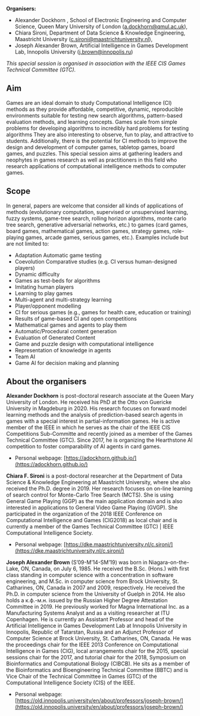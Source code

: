 **Organisers:**  
- Alexander Dockhorn , School of Electronic Engineering and Computer Science, Queen Mary University of London  ([a.dockhorn@qmul.ac.uk](mailto:a.dockhorn@qmul.ac.uk)), 
- Chiara Sironi, Department of Data Science & Knowledge Engineering, Maastricht University  ([c.sironi@maastrichtuniversity.nl](mailto:c.sironi@maastrichtuniversity.nl)), 
- Joseph Alexander Brown, Artificial Intelligence in Games Development Lab, Innopolis University ([j.brown@innopolis.ru](mailto:j.brown@innopolis.ru))

_This special session is organised in association with the IEEE CIS Games Technical Committee (GTC)._

## Aim

Games are an ideal domain to study Computational Intelligence (CI) methods as they provide affordable, competitive, dynamic, reproducible environments suitable for testing new search algorithms, pattern-based evaluation methods, and learning concepts. Games scale from simple problems for developing algorithms to incredibly hard problems for testing algorithms They are also interesting to observe, fun to play, and attractive to students. Additionally, there is the potential for CI methods to improve the design and development of computer games, tabletop games, board games, and puzzles. This special session aims at gathering leaders and neophytes in games research as well as practitioners in this field who research applications of computational intelligence methods to computer games.

## Scope

In general, papers are welcome that consider all kinds of applications of methods (evolutionary computation, supervised or unsupervised learning, fuzzy systems, game-tree search, rolling horizon algorithms, monte carlo tree search, generative adversarial networks, etc.) to games (card games, board games, mathematical games, action games, strategy games, role-playing games, arcade games, serious games, etc.).
Examples include but are not limited to:
- Adaptation Automatic game testing
- Coevolution Comparative studies (e.g. CI versus human-designed players)
- Dynamic difficulty 
- Games as test-beds for algorithms
- Imitating human players
- Learning to play games
- Multi-agent and multi-strategy learning
- Player/opponent modelling
- CI for serious games (e.g., games for health care, education or training)
- Results of game-based CI and open competitions
- Mathematical games and agents to play them
- Automatic/Procedural content generation
- Evaluation of Generated Content
- Game and puzzle design with computational intelligence
- Representation of knowledge in agents
- Team AI
- Game AI for decision making and planning
 
## About the organisers

**Alexander Dockhorn** is post-doctoral research associate at the Queen Mary University of London. He received his PhD at the Otto von Guericke University in Magdeburg in 2020. His research focuses on forward model learning methods and the analysis of prediction-based search agents in games with a special interest in partial-information games. He is active member of the IEEE in which he serves as the chair of the IEEE CIS Competitions Sub-Committe and recently joined as a member of the Games Technical Committee (GTC). Since 2017, he is organizing the Hearthstone AI competition to foster comparability of AI agents in card games. 
- Personal webpage: [https://adockhorn.github.io/](https://adockhorn.github.io/)


**Chiara F. Sironi** is a post-doctoral researcher at the Department of Data Science & Knowledge Engineering at Maastricht University, where she also received the Ph.D. degree in 2019. Her research focuses on on-line learning of search control for Monte-Carlo Tree Search (MCTS). She is using General Game Playing (GGP) as the main application domain and is also interested in applications to General Video Game Playing (GVGP). She participated in the organization of the 2018 IEEE Conference on Computational Intelligence and Games (CIG2018) as local chair and is currently a member of the Games Technical Committee (GTC) \| IEEE Computational Intelligence Society.
- Personal webpage: [https://dke.maastrichtuniversity.nl/c.sironi/](https://dke.maastrichtuniversity.nl/c.sironi/)

**Joseph Alexander Brown** (S’09-M’14-SM’19) was born in Niagara-on-the-Lake, ON, Canada, on July 6, 1985.  He received the B.Sc. (Hons.) with first class standing in computer science with a concentration in software engineering, and M.Sc. in computer science from Brock University, St. Catharines, ON, Canada in 2007 and 2009, respectively.  He received the Ph.D. in computer science from the University of Guelph in 2014.  He also holds a к.ф.-м.н. issued by the Russian Higher Degree Attestation Committee in 2019.  He previously worked for Magna International Inc. as a Manufacturing Systems Analyst and as a visiting researcher at ITU Copenhagen.  He is currently an Assistant Professor and head of the Artificial Intelligence in Games Development Lab at Innopolis University in Innopolis, Republic of Tatarstan, Russia and an Adjunct Professor of Computer Science at Brock University, St. Catharines, ON, Canada. He was the proceedings chair for the IEEE 2013 Conference on Computational Intelligence in Games (CIG), local arrangements chair for the 2015, special sessions chair for the 2017, and tutorial chair for the 2018, Symposium on Bioinformatics and Computational Biology (CIBCB). He sits as a member of the Bioinformatics and Bioengineering Technical Committee (BBTC) and is Vice Chair of the Technical Committee in Games (GTC) of the Computational Intelligence Society (CIS) of the IEEE.
- Personal webpage: [https://old.innopolis.university/en/about/professors/joseph-brown/](https://old.innopolis.university/en/about/professors/joseph-brown/)

